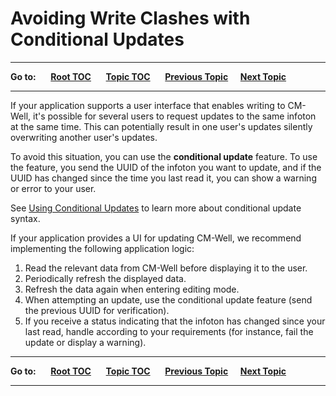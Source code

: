 # Avoiding Write Clashes with Conditional Updates #

----

**Go to:** &nbsp;&nbsp;&nbsp;&nbsp; [**Root TOC**](CM-Well.RootTOC.md) &nbsp;&nbsp;&nbsp;&nbsp; [**Topic TOC**](DevGuide.BestPractices.TOC.md) &nbsp;&nbsp;&nbsp;&nbsp; [**Previous Topic**](DevGuide.BestPractices.TOC.md)&nbsp;&nbsp;&nbsp;&nbsp; [**Next Topic**](DevGuide.BestPractices.ManagingRetries.md)  

----


If your application supports a user interface that enables writing to CM-Well, it's possible for several users to request updates to the same infoton at the same time. This can potentially result in one user's updates silently overwriting another user's updates.

To avoid this situation, you can use the **conditional update** feature. To use the feature, you send the UUID of the infoton you want to update, and if the UUID has changed since the time you last read it, you can show a warning or error to your user.

See [Using Conditional Updates](API.UsingConditionalUpdates.md) to learn more about conditional update syntax.

If your application provides a UI for updating CM-Well, we recommend implementing the following application logic:

1. Read the relevant data from CM-Well before displaying it to the user.
2. Periodically refresh the displayed data.
3. Refresh the data again when entering editing mode.
4. When attempting an update, use the conditional update feature (send the previous UUID for verification).
5. If you receive a status indicating that the infoton has changed since your last read, handle according to your requirements (for instance, fail the update or display a warning).

----

**Go to:** &nbsp;&nbsp;&nbsp;&nbsp; [**Root TOC**](CM-Well.RootTOC.md) &nbsp;&nbsp;&nbsp;&nbsp; [**Topic TOC**](DevGuide.BestPractices.TOC.md) &nbsp;&nbsp;&nbsp;&nbsp; [**Previous Topic**](DevGuide.BestPractices.TOC.md)&nbsp;&nbsp;&nbsp;&nbsp; [**Next Topic**](DevGuide.BestPractices.ManagingRetries.md)  

----